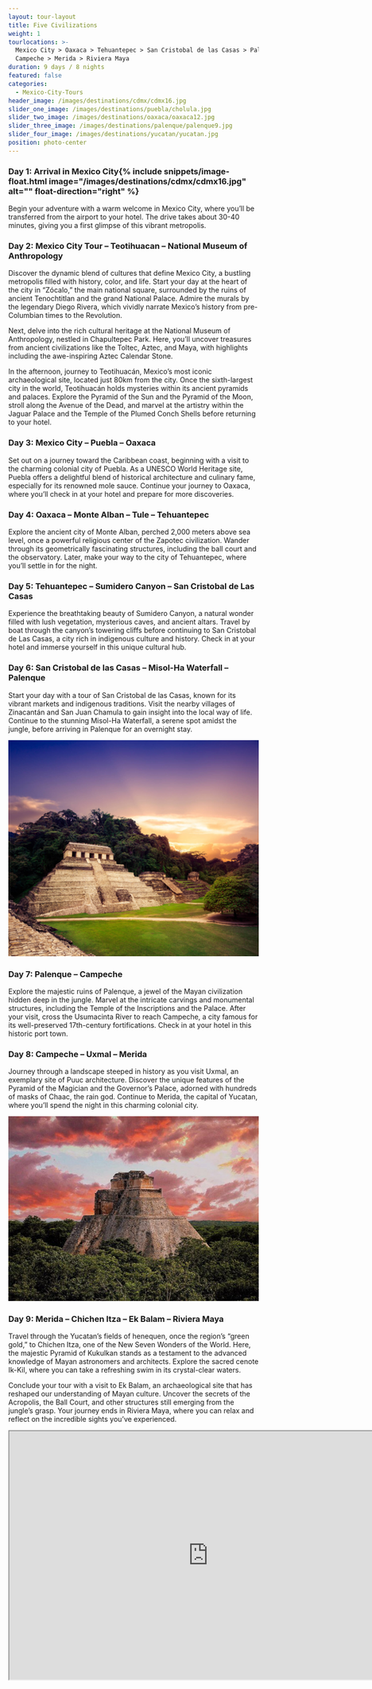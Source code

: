 ```yaml
---
layout: tour-layout
title: Five Civilizations
weight: 1
tourlocations: >-
  Mexico City > Oaxaca > Tehuantepec > San Cristobal de las Casas > Palenque >
  Campeche > Merida > Riviera Maya
duration: 9 days / 8 nights
featured: false
categories:
  - Mexico-City-Tours
header_image: /images/destinations/cdmx/cdmx16.jpg
slider_one_image: /images/destinations/puebla/cholula.jpg
slider_two_image: /images/destinations/oaxaca/oaxaca12.jpg
slider_three_image: /images/destinations/palenque/palenque9.jpg
slider_four_image: /images/destinations/yucatan/yucatan.jpg
position: photo-center
---
```


### Day 1: Arrival in Mexico City{% include snippets/image-float.html image="/images/destinations/cdmx/cdmx16.jpg" alt="" float-direction="right" %}

Begin your adventure with a warm welcome in Mexico City, where you’ll be transferred from the airport to your hotel. The drive takes about 30-40 minutes, giving you a first glimpse of this vibrant metropolis.

### Day 2: Mexico City Tour – Teotihuacan – National Museum of Anthropology

Discover the dynamic blend of cultures that define Mexico City, a bustling metropolis filled with history, color, and life. Start your day at the heart of the city in “Zócalo,” the main national square, surrounded by the ruins of ancient Tenochtitlan and the grand National Palace. Admire the murals by the legendary Diego Rivera, which vividly narrate Mexico’s history from pre-Columbian times to the Revolution.

Next, delve into the rich cultural heritage at the National Museum of Anthropology, nestled in Chapultepec Park. Here, you’ll uncover treasures from ancient civilizations like the Toltec, Aztec, and Maya, with highlights including the awe-inspiring Aztec Calendar Stone.

In the afternoon, journey to Teotihuacán, Mexico’s most iconic archaeological site, located just 80km from the city. Once the sixth-largest city in the world, Teotihuacán holds mysteries within its ancient pyramids and palaces. Explore the Pyramid of the Sun and the Pyramid of the Moon, stroll along the Avenue of the Dead, and marvel at the artistry within the Jaguar Palace and the Temple of the Plumed Conch Shells before returning to your hotel.

### Day 3: Mexico City – Puebla – Oaxaca

Set out on a journey toward the Caribbean coast, beginning with a visit to the charming colonial city of Puebla. As a UNESCO World Heritage site, Puebla offers a delightful blend of historical architecture and culinary fame, especially for its renowned mole sauce. Continue your journey to Oaxaca, where you’ll check in at your hotel and prepare for more discoveries.

### Day 4: Oaxaca – Monte Alban – Tule – Tehuantepec

Explore the ancient city of Monte Alban, perched 2,000 meters above sea level, once a powerful religious center of the Zapotec civilization. Wander through its geometrically fascinating structures, including the ball court and the observatory. Later, make your way to the city of Tehuantepec, where you’ll settle in for the night.

### Day 5: Tehuantepec – Sumidero Canyon – San Cristobal de Las Casas

Experience the breathtaking beauty of Sumidero Canyon, a natural wonder filled with lush vegetation, mysterious caves, and ancient altars. Travel by boat through the canyon’s towering cliffs before continuing to San Cristobal de Las Casas, a city rich in indigenous culture and history. Check in at your hotel and immerse yourself in this unique cultural hub.

### Day 6: San Cristobal de las Casas – Misol-Ha Waterfall – Palenque

Start your day with a tour of San Cristobal de las Casas, known for its vibrant markets and indigenous traditions. Visit the nearby villages of Zinacantán and San Juan Chamula to gain insight into the local way of life. Continue to the stunning Misol-Ha Waterfall, a serene spot amidst the jungle, before arriving in Palenque for an overnight stay.

![](/images/destinations/palenque/palenque10.jpg)

### Day 7: Palenque – Campeche

Explore the majestic ruins of Palenque, a jewel of the Mayan civilization hidden deep in the jungle. Marvel at the intricate carvings and monumental structures, including the Temple of the Inscriptions and the Palace. After your visit, cross the Usumacinta River to reach Campeche, a city famous for its well-preserved 17th-century fortifications. Check in at your hotel in this historic port town.

### Day 8: Campeche – Uxmal – Merida

Journey through a landscape steeped in history as you visit Uxmal, an exemplary site of Puuc architecture. Discover the unique features of the Pyramid of the Magician and the Governor’s Palace, adorned with hundreds of masks of Chaac, the rain god. Continue to Merida, the capital of Yucatan, where you’ll spend the night in this charming colonial city.

![](/images/destinations/yucatan/yucatan9.jpg)

### Day 9: Merida – Chichen Itza – Ek Balam – Riviera Maya

Travel through the Yucatan’s fields of henequen, once the region’s “green gold,” to Chichen Itza, one of the New Seven Wonders of the World. Here, the majestic Pyramid of Kukulkan stands as a testament to the advanced knowledge of Mayan astronomers and architects. Explore the sacred cenote Ik-Kil, where you can take a refreshing swim in its crystal-clear waters.

Conclude your tour with a visit to Ek Balam, an archaeological site that has reshaped our understanding of Mayan culture. Uncover the secrets of the Acropolis, the Ball Court, and other structures still emerging from the jungle’s grasp. Your journey ends in Riviera Maya, where you can relax and reflect on the incredible sights you’ve experienced.

<div class="map-container">

<iframe src="https://www.google.com/maps/d/u/0/embed?mid=1rk8ohWGYtDf1j1cK56uGo1FLvKqTTOY&amp;ehbc=2E312F&amp;noprof=1" width="800" height="500"></iframe>

</div>

&nbsp;
